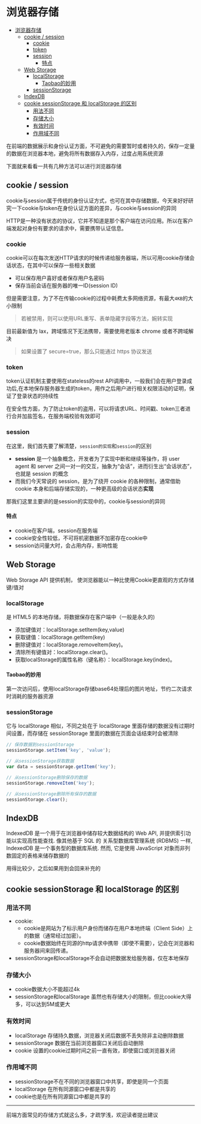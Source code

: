 # 浏览器存储

<!-- TOC -->

- [浏览器存储](#浏览器存储)
  - [cookie / session](#cookie--session)
    - [cookie](#cookie)
    - [token](#token)
    - [session](#session)
      - [特点](#特点)
  - [Web Storage](#web-storage)
    - [localStorage](#localstorage)
      - [Taobao的妙用](#taobao的妙用)
    - [sessionStorage](#sessionstorage)
  - [IndexDB](#indexdb)
  - [cookie sessionStorage 和 localStorage 的区别](#cookie-sessionstorage-和-localstorage-的区别)
    - [用法不同](#用法不同)
    - [存储大小](#存储大小)
    - [有效时间](#有效时间)
    - [作用域不同](#作用域不同)

<!-- /TOC -->

在前端的数据展示和身份认证方面，不可避免的需要暂时或者持久的，保存一定量的数据在浏览器本地，避免将所有数据存入内存，过度占用系统资源

下面就来看看一共有几种方法可以进行浏览器存储

## cookie / session

cookie与session属于传统的身份认证方式，也可在其中存储数据，今天来好好研究一下cookie与token在身份认证方面的差异，与cookie与session的异同

HTTP是一种没有状态的协议，它并不知道是那个客户端在访问应用。所以在客户端发起对身份有要求的请求中，需要携带认证信息。

### cookie

cookie可以在每次发送HTTP请求的时候传递给服务器端，所以可用cookie存储会话状态，在其中可以保存一些相关数据

- 可以保存用户喜好或者保存用户名密码
- 保存当前会话在服务器的唯一ID(session ID)

但是需要注意，为了不在传输cookie的过程中耗费太多网络资源，有最大`4KB`的大小限制

> 若被禁用，则可以使用URL重写、表单隐藏字段等方法，婉转实现

目前最新值为 lax，跨域情况下无法携带，需要使用老版本 chrome 或者不跨域解决

> 如果设置了 secure=true，那么只能通过 https 协议发送

### token

token认证机制主要使用在stateless的rest API调用中，一般我们会在用户登录成功后,在本地保存服务器生成的token，用作之后用户进行相关权限活动的证明，保证了登录状态的持续性

在安全性方面，为了防止token的盗用，可以将请求URL、时间戳、token三者进行合并加盐签名，在服务端校验有效即可

### session

在这里，我们首先要了解清楚，`session的实现`和`session`的区别

- **session** 是一个抽象概念，开发者为了实现中断和继续等操作，将 user agent 和 server 之间一对一的交互，抽象为“会话”，进而衍生出“会话状态”，也就是 session 的概念
- 而我们今天常说的 session，是为了绕开 cookie 的各种限制，通常借助 cookie 本身和后端存储实现的，一种更高级的会话状态**实现**

那我们这里主要讲的是session的实现中的，cookie与session的异同

#### 特点

- cookie在客户端，session在服务端
- cookie安全性较低，不可将机密数据不加密存在cookie中
- session访问量大时，会占用内存，影响性能

## Web Storage

Web Storage API 提供机制， 使浏览器能以一种比使用Cookie更直观的方式存储键/值对

### localStorage

是 HTML5 的本地存储，将数据保存在客户端中（一般是永久的)

- 添加键值对：localStorage.setItem(key,value)
- 获取键值：localStorage.getItem(key)
- 删除键值对：localStorage.removeItem(key)。
- 清除所有键值对：localStorage.clear()。
- 获取localStorage的属性名称（键名称）：localStorage.key(index)。

#### Taobao的妙用

第一次访问后，使用localStorage存储base64处理后的图片地址，节约二次请求时消耗的服务器资源

### sessionStorage

它与 localStorage 相似，不同之处在于 localStorage 里面存储的数据没有过期时间设置，而存储在 sessionStorage 里面的数据在页面会话结束时会被清除

```js
// 保存数据到sessionStorage
sessionStorage.setItem('key', 'value');

// 从sessionStorage获取数据
var data = sessionStorage.getItem('key');

// 从sessionStorage删除保存的数据
sessionStorage.removeItem('key');

// 从sessionStorage删除所有保存的数据
sessionStorage.clear();
```

## IndexDB

IndexedDB 是一个用于在浏览器中储存较大数据结构的 Web API, 并提供索引功能以实现高性能查找. 像其他基于 SQL 的 关系型数据库管理系统 (RDBMS) 一样, IndexedDB 是一个事务型的数据库系统. 然而, 它是使用 JavaScript 对象而非列数固定的表格来储存数据的

用得比较少，之后如果用到会回来补充的

## cookie sessionStorage 和 localStorage 的区别

### 用法不同

- cookie:
  - cookie是网站为了标示用户身份而储存在用户本地终端（Client Side）上的数据（通常经过加密）。
  - cookie数据始终在同源的http请求中携带（即使不需要），记会在浏览器和服务器间来回传递。
- sessionStorage和localStorage不会自动把数据发给服务器，仅在本地保存

### 存储大小

- cookie数据大小不能超过4k
- sessionStorage和localStorage 虽然也有存储大小的限制，但比cookie大得多，可以达到5M或更大

### 有效时间

- localStorage    存储持久数据，浏览器关闭后数据不丢失除非主动删除数据
- sessionStorage  数据在当前浏览器窗口关闭后自动删除
- cookie          设置的cookie过期时间之前一直有效，即使窗口或浏览器关闭

### 作用域不同

- sessionStorage不在不同的浏览器窗口中共享，即使是同一个页面
- localStorage 在所有同源窗口中都是共享的
- cookie也是在所有同源窗口中都是共享的

---

前端方面常见的存储方式就这么多，才疏学浅，欢迎读者提出建议

